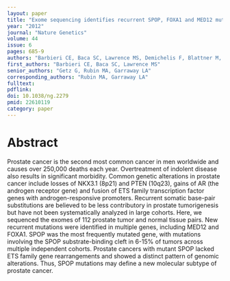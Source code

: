 ```yaml
---
layout: paper
title: "Exome sequencing identifies recurrent SPOP, FOXA1 and MED12 mutations in prostate cancer"
year: "2012"
journal: "Nature Genetics"
volume: 44
issue: 6
pages: 685-9
authors: "Barbieri CE, Baca SC, Lawrence MS, Demichelis F, Blattner M, Theurillat JP, White TA, Stojanov P, Van Allen E, Stransky N, Nickerson E, Chae SS, Boysen G, Auclair D, Onofrio RC, Park K, Kitabayashi N, MacDonald TY, Sheikh K, Vuong T, Guiducci C, Cibulskis K, Sivachenko A, Carter SL, Saksena G, Voet D, Hussain WM, Ramos AH, Winckler W, Redman MC, Ardlie K, Tewari AK, Mosquera JM, Rupp N, Wild PJ, Moch H, Morrissey C, Nelson PS, Kantoff PW, Gabriel SB, Golub TR, Meyerson M, Lander ES, Getz G, Rubin MA, Garraway LA"
first_authors: "Barbieri CE, Baca SC, Lawrence MS"
senior_authors: "Getz G, Rubin MA, Garraway LA"
corresponding_authors: "Rubin MA, Garraway LA"
fulltext:
pdflink: 
doi: 10.1038/ng.2279
pmid: 22610119
category: paper
---
```


# Abstract

Prostate cancer is the second most common cancer in men worldwide and causes over 250,000 deaths each year. Overtreatment of indolent disease also results in significant morbidity. Common genetic alterations in prostate cancer include losses of NKX3.1 (8p21) and PTEN (10q23), gains of AR (the androgen receptor gene) and fusion of ETS family transcription factor genes with androgen-responsive promoters. Recurrent somatic base-pair substitutions are believed to be less contributory in prostate tumorigenesis but have not been systematically analyzed in large cohorts. Here, we sequenced the exomes of 112 prostate tumor and normal tissue pairs. New recurrent mutations were identified in multiple genes, including MED12 and FOXA1. SPOP was the most frequently mutated gene, with mutations involving the SPOP substrate-binding cleft in 6-15% of tumors across multiple independent cohorts. Prostate cancers with mutant SPOP lacked ETS family gene rearrangements and showed a distinct pattern of genomic alterations. Thus, SPOP mutations may define a new molecular subtype of prostate cancer.


